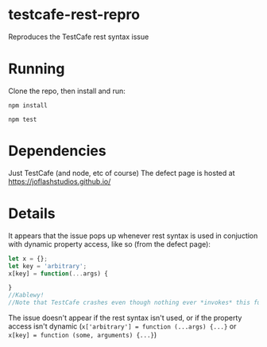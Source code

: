 # testcafe-rest-repro
Reproduces the TestCafe rest syntax issue

# Running
Clone the repo, then install and run:

`npm install`

`npm test`

# Dependencies
Just TestCafe (and node, etc of course)
The defect page is hosted at https://joflashstudios.github.io/

# Details
It appears that the issue pops up whenever rest syntax is used in conjuction with dynamic property access, like so (from the defect page):
```javascript
let x = {};
let key = 'arbitrary';
x[key] = function(...args) {

}
//Kablewy!
//Note that TestCafe crashes even though nothing ever *invokes* this function
```
The issue doesn't appear if the rest syntax isn't used, or if the property access isn't dynamic (`x['arbitrary'] = function (...args) {...}` or `x[key] = function (some, arguments) {...}`)
